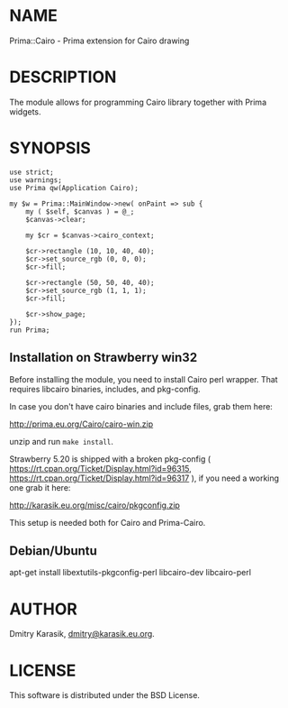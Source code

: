 NAME
====

Prima::Cairo - Prima extension for Cairo drawing

DESCRIPTION
===========

The module allows for programming Cairo library together with Prima
widgets.

SYNOPSIS
========

    use strict;
    use warnings;
    use Prima qw(Application Cairo);
    
    my $w = Prima::MainWindow->new( onPaint => sub {
        my ( $self, $canvas ) = @_;
        $canvas->clear;
    
        my $cr = $canvas->cairo_context;
    
        $cr->rectangle (10, 10, 40, 40);
        $cr->set_source_rgb (0, 0, 0);
        $cr->fill;
    
        $cr->rectangle (50, 50, 40, 40);
        $cr->set_source_rgb (1, 1, 1);
        $cr->fill;
    
        $cr->show_page;
    });
    run Prima;


Installation on Strawberry win32
--------------------------------

Before installing the module, you need to install Cairo perl wrapper.
That requires libcairo binaries, includes, and pkg-config.

In case you don't have cairo binaries and include files, grab them here:

http://prima.eu.org/Cairo/cairo-win.zip

unzip and run <code>make install</code>.

Strawberry 5.20 is shipped with a broken pkg-config (
https://rt.cpan.org/Ticket/Display.html?id=96315,
https://rt.cpan.org/Ticket/Display.html?id=96317 ), if you need a
working one grab it here:

http://karasik.eu.org/misc/cairo/pkgconfig.zip

This setup is needed both for Cairo and Prima-Cairo.

Debian/Ubuntu
-------------

apt-get install libextutils-pkgconfig-perl libcairo-dev libcairo-perl

AUTHOR
=====

Dmitry Karasik, <dmitry@karasik.eu.org>.

LICENSE
=======

This software is distributed under the BSD License.

